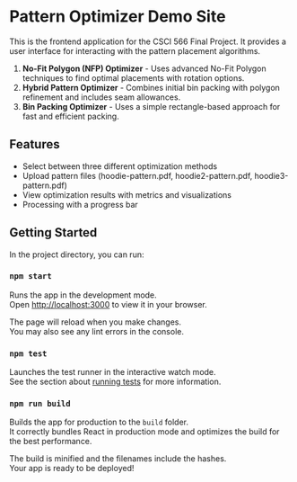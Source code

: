 # Pattern Optimizer Demo Site

This is the frontend application for the CSCI 566 Final Project. It provides a user interface for interacting with the pattern placement algorithms.

1. **No-Fit Polygon (NFP) Optimizer** - Uses advanced No-Fit Polygon techniques to find optimal placements with rotation options.
2. **Hybrid Pattern Optimizer** - Combines initial bin packing with polygon refinement and includes seam allowances.
3. **Bin Packing Optimizer** - Uses a simple rectangle-based approach for fast and efficient packing.

## Features

- Select between three different optimization methods
- Upload pattern files (hoodie-pattern.pdf, hoodie2-pattern.pdf, hoodie3-pattern.pdf)
- View optimization results with metrics and visualizations
- Processing with a progress bar 

## Getting Started

In the project directory, you can run:

### `npm start`

Runs the app in the development mode.\
Open [http://localhost:3000](http://localhost:3000) to view it in your browser.

The page will reload when you make changes.\
You may also see any lint errors in the console.

### `npm test`

Launches the test runner in the interactive watch mode.\
See the section about [running tests](https://facebook.github.io/create-react-app/docs/running-tests) for more information.

### `npm run build`

Builds the app for production to the `build` folder.\
It correctly bundles React in production mode and optimizes the build for the best performance.

The build is minified and the filenames include the hashes.\
Your app is ready to be deployed!

